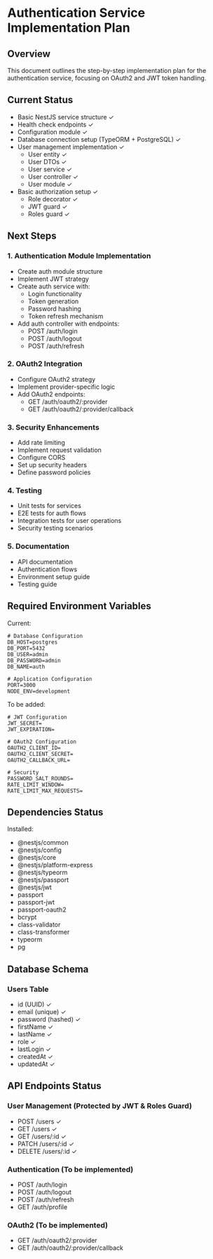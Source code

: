 # Authentication Service Implementation Plan

## Overview
This document outlines the step-by-step implementation plan for the authentication service, focusing on OAuth2 and JWT token handling.

## Current Status
- Basic NestJS service structure ✓
- Health check endpoints ✓
- Configuration module ✓
- Database connection setup (TypeORM + PostgreSQL) ✓
- User management implementation ✓
  - User entity ✓
  - User DTOs ✓
  - User service ✓
  - User controller ✓
  - User module ✓
- Basic authorization setup ✓
  - Role decorator ✓
  - JWT guard ✓
  - Roles guard ✓

## Next Steps

### 1. Authentication Module Implementation
- Create auth module structure
- Implement JWT strategy
- Create auth service with:
  - Login functionality
  - Token generation
  - Password hashing
  - Token refresh mechanism
- Add auth controller with endpoints:
  - POST /auth/login
  - POST /auth/logout
  - POST /auth/refresh

### 2. OAuth2 Integration
- Configure OAuth2 strategy
- Implement provider-specific logic
- Add OAuth2 endpoints:
  - GET /auth/oauth2/:provider
  - GET /auth/oauth2/:provider/callback

### 3. Security Enhancements
- Add rate limiting
- Implement request validation
- Configure CORS
- Set up security headers
- Define password policies

### 4. Testing
- Unit tests for services
- E2E tests for auth flows
- Integration tests for user operations
- Security testing scenarios

### 5. Documentation
- API documentation
- Authentication flows
- Environment setup guide
- Testing guide

## Required Environment Variables
Current:
```
# Database Configuration
DB_HOST=postgres
DB_PORT=5432
DB_USER=admin
DB_PASSWORD=admin
DB_NAME=auth

# Application Configuration
PORT=3000
NODE_ENV=development
```

To be added:
```
# JWT Configuration
JWT_SECRET=
JWT_EXPIRATION=

# OAuth2 Configuration
OAUTH2_CLIENT_ID=
OAUTH2_CLIENT_SECRET=
OAUTH2_CALLBACK_URL=

# Security
PASSWORD_SALT_ROUNDS=
RATE_LIMIT_WINDOW=
RATE_LIMIT_MAX_REQUESTS=
```

## Dependencies Status
Installed:
- @nestjs/common
- @nestjs/config
- @nestjs/core
- @nestjs/platform-express
- @nestjs/typeorm
- @nestjs/passport
- @nestjs/jwt
- passport
- passport-jwt
- passport-oauth2
- bcrypt
- class-validator
- class-transformer
- typeorm
- pg

## Database Schema
### Users Table
- id (UUID) ✓
- email (unique) ✓
- password (hashed) ✓
- firstName ✓
- lastName ✓
- role ✓
- lastLogin ✓
- createdAt ✓
- updatedAt ✓

## API Endpoints Status
### User Management (Protected by JWT & Roles Guard)
- POST /users ✓
- GET /users ✓
- GET /users/:id ✓
- PATCH /users/:id ✓
- DELETE /users/:id ✓

### Authentication (To be implemented)
- POST /auth/login
- POST /auth/logout
- POST /auth/refresh
- GET /auth/profile

### OAuth2 (To be implemented)
- GET /auth/oauth2/:provider
- GET /auth/oauth2/:provider/callback